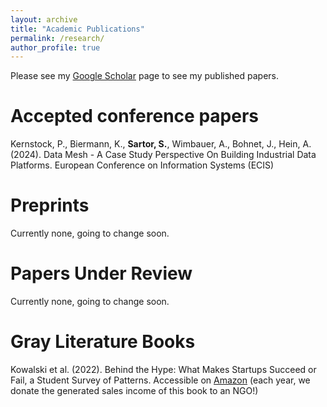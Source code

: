 ```yaml
---
layout: archive
title: "Academic Publications"
permalink: /research/
author_profile: true
---
```


<!-- Publications
====== -->
Please see my [Google Scholar](https://scholar.google.com/citations?user=qrTsOTYAAAAJ&hl=en) page to see my published papers.

Accepted conference papers
======
Kernstock, P., Biermann, K., **Sartor, S.**, Wimbauer, A., Bohnet, J., Hein, A. (2024). Data Mesh - A Case Study Perspective On Building Industrial Data Platforms. European Conference on Information Systems (ECIS)

Preprints
======
Currently none, going to change soon.

Papers Under Review
======
Currently none, going to change soon.

Gray Literature Books
======
Kowalski et al. (2022). Behind the Hype: What Makes Startups Succeed or Fail, a Student Survey of Patterns. Accessible on [Amazon](https://www.amazon.com/dp/B0BQFVB9ZR/ref=tsm_1_fb_lk) (each year, we donate the generated sales income of this book to an NGO!)


<!-- 
{% include base_path %}

{% for post in site.publications reversed %}
  {% include archive-single.html %}
{% endfor %}
 -->